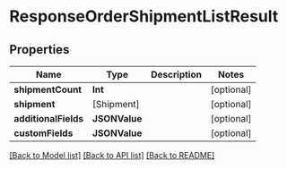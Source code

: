 # ResponseOrderShipmentListResult

## Properties
Name | Type | Description | Notes
------------ | ------------- | ------------- | -------------
**shipmentCount** | **Int** |  | [optional] 
**shipment** | [Shipment] |  | [optional] 
**additionalFields** | **JSONValue** |  | [optional] 
**customFields** | **JSONValue** |  | [optional] 

[[Back to Model list]](../README.md#documentation-for-models) [[Back to API list]](../README.md#documentation-for-api-endpoints) [[Back to README]](../README.md)


